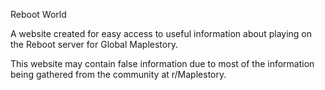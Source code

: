 Reboot World

A website created for easy access to useful information about playing on the Reboot server for Global Maplestory.

This website may contain false information due to most of the information being gathered from the community at r/Maplestory.

